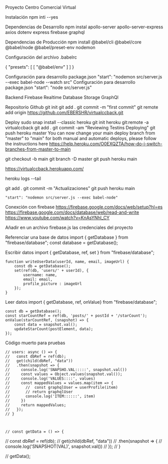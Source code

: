Proyecto Centro Comercial Virtual

Instalación
npm inti --yes

Dependencias de Desarrollo
npm instal apollo-server apollo-server-express axios dotenv express firebase graphql

Dependencias de Producción
npm install @babel/cli @babel/core @babel/node @babel/preset-env nodemon

Configuración del archivo .babelrc

{
    "presets": [
        [ "@babel/env" ]
    ]
}

Configuración para desarrollo package.json
    "start": "nodemon src/server.js --exec babel-node --watch src"
Configuración para desarrollo package.json
    "start": "node src/server.js"





Backend
Firebase Realtime Database Storage
GraphQl

Repositorio Github
git init
git add .
git commit -m "first commit"
git remote add origin https://github.com/EBERSHR/virtualccback.git




Deploy
sudo snap install --classic heroku
git init
heroku git:remote -a virtualccback
git add .
git commit -am "Reviewing Testins Deploying"
git push heroku master
You can now change your main deploy branch from "master" to "main" for both manual and automatic deploys, please follow the instructions here https://help.heroku.com/O0EXQZTA/how-do-i-switch-branches-from-master-to-main

git checkout -b main
git branch -D master
git push heroku main


https://virtualccback.herokuapp.com/

heroku logs --tail

git add .
git commit -m "Actualizaciones"
git push heroku main

    "start": "nodemon src/server.js --exec babel-node"


Conexción con firebase
https://firebase.google.com/docs/web/setup?hl=es
https://firebase.google.com/docs/database/web/read-and-write
https://www.youtube.com/watch?v=KnAsYNhI_CY



Añadir en un archivo firebase.js las credenciales del proyecto

Referenciar una base de datos
    import { getDatabase } from "firebase/database";
    const database = getDatabase();

Escribir datos
    import { getDatabase, ref, set } from "firebase/database";

    function writeUserData(userId, name, email, imageUrl) {
        const db = getDatabase();
        set(ref(db, 'users/' + userId), {
            username: name,
            email: email,
            profile_picture : imageUrl
        });
    }

Leer datos
    import { getDatabase, ref, onValue} from "firebase/database";

    const db = getDatabase();
    const starCountRef = ref(db, 'posts/' + postId + '/starCount');
    onValue(starCountRef, (snapshot) => {
        const data = snapshot.val();
        updateStarCount(postElement, data);
    });













Código muerto para pruebas

    // users: async () => {
    //   const dbRef = ref(db);
    //   get(child(dbRef, "data"))
    //   .then(snapshot => {
    //     console.log('SNAPSHO.VAL:::::', snapshot.val())
    //     const values = Object.values(snapshot.val());
    //     console.log('VALUES::::', values)
    //     const mappedValues = values.map(item => {
    //       //  const graphqlUser = userProfile(item)
    //       // return graphqlUser
    //       console.log('ITEM::::::', item)
    //     })
    //     return mappedValues;
    //   });
    // } 



    // const getData = () => {
//   const dbRef = ref(db);
//   get(child(dbRef, "data"))
//   .then(snapshot => {
//     console.log('SNAPSHOT(VAL)', snapshot.val())
//   });
// }

// getData();